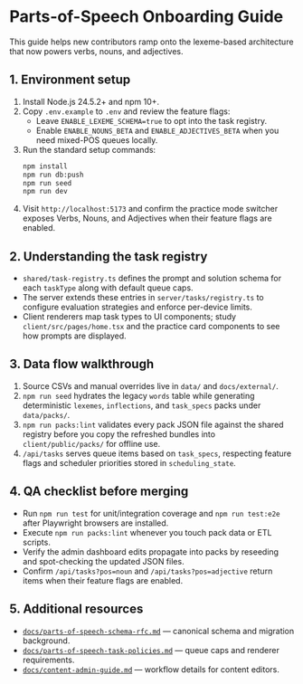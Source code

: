 # Parts-of-Speech Onboarding Guide

This guide helps new contributors ramp onto the lexeme-based architecture that now powers verbs, nouns, and adjectives.

## 1. Environment setup
1. Install Node.js 24.5.2+ and npm 10+.
2. Copy `.env.example` to `.env` and review the feature flags:
   - Leave `ENABLE_LEXEME_SCHEMA=true` to opt into the task registry.
   - Enable `ENABLE_NOUNS_BETA` and `ENABLE_ADJECTIVES_BETA` when you need mixed-POS queues locally.
3. Run the standard setup commands:
   ```bash
   npm install
   npm run db:push
   npm run seed
   npm run dev
   ```
4. Visit `http://localhost:5173` and confirm the practice mode switcher exposes Verbs, Nouns, and Adjectives when their feature flags are enabled.

## 2. Understanding the task registry
- `shared/task-registry.ts` defines the prompt and solution schema for each `taskType` along with default queue caps.
- The server extends these entries in `server/tasks/registry.ts` to configure evaluation strategies and enforce per-device limits.
- Client renderers map task types to UI components; study `client/src/pages/home.tsx` and the practice card components to see how prompts are displayed.

## 3. Data flow walkthrough
1. Source CSVs and manual overrides live in `data/` and `docs/external/`.
2. `npm run seed` hydrates the legacy `words` table while generating deterministic `lexemes`, `inflections`, and `task_specs` packs under `data/packs/`.
3. `npm run packs:lint` validates every pack JSON file against the shared registry before you copy the refreshed bundles into `client/public/packs/` for offline use.
4. `/api/tasks` serves queue items based on `task_specs`, respecting feature flags and scheduler priorities stored in `scheduling_state`.

## 4. QA checklist before merging
- Run `npm run test` for unit/integration coverage and `npm run test:e2e` after Playwright browsers are installed.
- Execute `npm run packs:lint` whenever you touch pack data or ETL scripts.
- Verify the admin dashboard edits propagate into packs by reseeding and spot-checking the updated JSON files.
- Confirm `/api/tasks?pos=noun` and `/api/tasks?pos=adjective` return items when their feature flags are enabled.

## 5. Additional resources
- [`docs/parts-of-speech-schema-rfc.md`](./parts-of-speech-schema-rfc.md) — canonical schema and migration background.
- [`docs/parts-of-speech-task-policies.md`](./parts-of-speech-task-policies.md) — queue caps and renderer requirements.
- [`docs/content-admin-guide.md`](./content-admin-guide.md) — workflow details for content editors.
